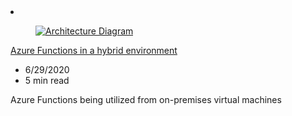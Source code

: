 <!-- This file is automatically generated by build/architectures/build_index.py. Any updates will be lost. -->

<!-- markdownlint-disable MD033 -->

<li class="grid-item item-column" data-categories="Hybrid Web ">
<article class="card">
    <div class="card-header has-margin-bottom-none" aria-hidden="true">
        <figure class="image diagram has-height-175 has-overflow-hidden level">
            <a href="/azure/architecture/hybrid/azure-functions-hybrid"><img src="/azure/architecture/browse/thumbs/azure-functions-hybrid.png" class="diagram" alt="Architecture Diagram" data-linktype="relative-path"></a>
        </figure>
    </div>
    <div class="card-content">
        <a class="card-content-title has-margin-top-none" href="/azure/architecture/hybrid/azure-functions-hybrid">
            <p>Azure Functions in a hybrid environment</p>
        </a>
        <ul class="card-content-metadata">
            <li>6/29/2020</li>
            <li>5 min read</li>
        </ul>
        <p class="card-content-description">Azure Functions being utilized from on-premises virtual machines</p>
        <div class="bottom-to-top-fade is-hidden-mobile"></div>
    </div>
</article>
</li>
